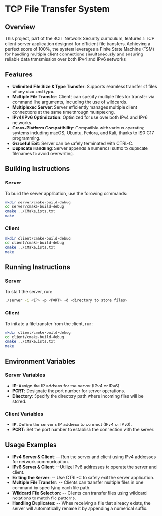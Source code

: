 # TCP File Transfer System

## Overview
This project, part of the BCIT Network Security curriculum, features a TCP client-server application designed for efficient file transfers. Achieving a perfect score of 100%, the system leverages a Finite State Machine (FSM) for handling multiple client connections simultaneously and ensuring reliable data transmission over both IPv4 and IPv6 networks.

## Features
- **Unlimited File Size & Type Transfer**: Supports seamless transfer of files of any size and type.
- **Multiple File Transfer**: Clients can specify multiple files for transfer via command line arguments, including the use of wildcards.
- **Multiplexed Server**: Server efficiently manages multiple client connections at the same time through multiplexing.
- **IPv4/IPv6 Optimization**: Optimized for use over both IPv4 and IPv6 networks.
- **Cross-Platform Compatibility**: Compatible with various operating systems including macOS, Ubuntu, Fedora, and Kali, thanks to ISO C17 programming.
- **Graceful Exit**: Server can be safely terminated with CTRL-C.
- **Duplicate Handling**: Server appends a numerical suffix to duplicate filenames to avoid overwriting.

## Building Instructions

### Server
To build the server application, use the following commands:
```sh
mkdir server/cmake-build-debug
cd server/cmake-build-debug
cmake ../CMakeLists.txt
make
```
### Client
```sh
mkdir client/cmake-build-debug
cd client/cmake-build-debug
cmake ../CMakeLists.txt
make
```
## Running Instructions
### Server
To start the server, run:
```sh
./server -i <IP> -p <PORT> -d <directory to store files>
```
### Client
To initiate a file transfer from the client, run:
```sh
mkdir client/cmake-build-debug
cd client/cmake-build-debug
cmake ../CMakeLists.txt
make
```

## Environment Variables 
### Server Variables
- **IP**: Assign the IP address for the server (IPv4 or IPv6).
- **PORT**: Designate the port number for server operations.
- **Directory**: Specify the directory path where incoming files will be stored.

### Client Variables
- **IP**: Define the server's IP address to connect (IPv4 or IPv6).
- **PORT**: Set the port number to establish the connection with the server.
## Usage Examples
- **IPv4 Server & Client**:
-- Run the server and client using IPv4 addresses for network communication.
- **IPv6 Server & Client**:
--Utilize IPv6 addresses to operate the server and client.
- **Exiting the Server**:
-- Use CTRL-C to safely exit the server application.
- **Multiple File Transfer**:
-- Clients can transfer multiple files in one command by specifying each file path.
- **Wildcard File Selection**:
-- Clients can transfer files using wildcard notations to match file patterns.
- **Handling Duplicates**:
-- When receiving a file that already exists, the server will automatically rename it by appending a numerical suffix.

